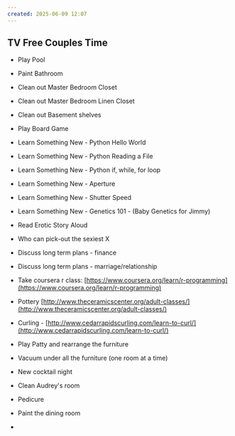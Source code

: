 ```yaml
---
created: 2025-06-09 12:07
---
```


## TV Free Couples Time

- Play Pool
    
- Paint Bathroom
    
- Clean out Master Bedroom Closet
    
- Clean out Master Bedroom Linen Closet
    
- Clean out Basement shelves
    
- Play Board Game
    
- Learn Something New - Python Hello World 
    
- Learn Something New - Python Reading a File
    
- Learn Something New - Python if, while, for loop
    
- Learn Something New - Aperture 
    
- Learn Something New - Shutter Speed
    
- Learn Something New - Genetics 101 - (Baby Genetics for Jimmy)
    
- Read Erotic Story Aloud
    
- Who can pick-out the sexiest X
    
- Discuss long term plans - finance
    
- Discuss long term plans - marriage/relationship
    
- Take coursera r class: [https://www.coursera.org/learn/r-programming](https://www.coursera.org/learn/r-programming)
    
- Pottery [http://www.theceramicscenter.org/adult-classes/](http://www.theceramicscenter.org/adult-classes/)
    
- Curling - [http://www.cedarrapidscurling.com/learn-to-curl/](http://www.cedarrapidscurling.com/learn-to-curl/)
    
- Play Patty and rearrange the furniture
    
- Vacuum under all the furniture (one room at a time)
    
- New cocktail night
    
- Clean Audrey's room
    
- Pedicure
    
- Paint the dining room
    
-